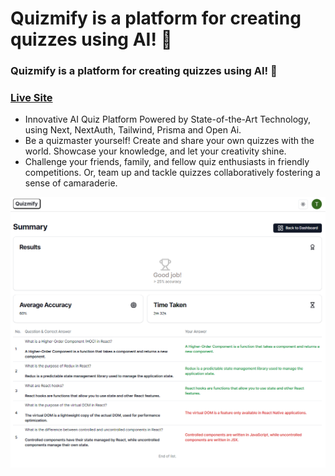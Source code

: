 # Quizmify is a platform for creating quizzes using AI! 📃
### Quizmify is a platform for creating quizzes using AI! 📃
### [Live Site](https://cc-quizmify.vercel.app)

- Innovative AI Quiz Platform Powered by State-of-the-Art Technology, using Next, NextAuth, Tailwind, Prisma and Open Ai. 
- Be a quizmaster yourself! Create and share your own quizzes with the world. Showcase your knowledge, and let your creativity shine.
- Challenge your friends, family, and fellow quiz enthusiasts in friendly competitions. Or, team up and tackle quizzes collaboratively fostering a sense of camaraderie.

![](/preview.png)
